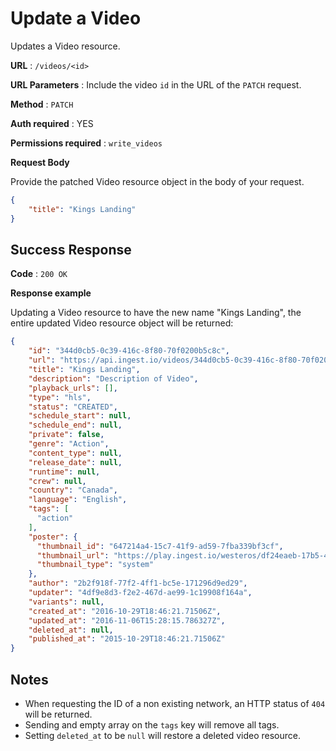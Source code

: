 # Update a Video

Updates a Video resource.

**URL** : `/videos/<id>`

**URL Parameters** : Include the video `id` in the URL of the `PATCH` request.

**Method** : `PATCH`

**Auth required** : YES

**Permissions required** : `write_videos`

**Request Body**

Provide the patched Video resource object in the body of your request.

```json
{
	"title": "Kings Landing"
}
```

## Success Response

**Code** : `200 OK`

**Response example**

Updating a Video resource to have the new name "Kings Landing", the entire updated Video resource object will be returned:

```json
{
	"id": "344d0cb5-0c39-416c-8f80-70f0200b5c8c",
	"url": "https://api.ingest.io/videos/344d0cb5-0c39-416c-8f80-70f0200b5c8c",
	"title": "Kings Landing",
	"description": "Description of Video",
	"playback_urls": [],
	"type": "hls",
	"status": "CREATED",
	"schedule_start": null,
	"schedule_end": null,
	"private": false,
	"genre": "Action",
	"content_type": null,
	"release_date": null,
	"runtime": null,
	"crew": null,
	"country": "Canada",
	"language": "English",
	"tags": [
	  "action"
	],
	"poster": {
	  "thumbnail_id": "647214a4-15c7-41f9-ad59-7fba339bf3cf",
	  "thumbnail_url": "https://play.ingest.io/westeros/df24eaeb-17b5-49d1-84af-2ac58f99a0e6/poster.jpg",
	  "thumbnail_type": "system"
	},
	"author": "2b2f918f-77f2-4ff1-bc5e-171296d9ed29",
	"updater": "4df9e8d3-f2e2-467d-ae99-1c19908f164a",
	"variants": null,
	"created_at": "2016-10-29T18:46:21.71506Z",
	"updated_at": "2016-11-06T15:28:15.786327Z",
	"deleted_at": null,
	"published_at": "2015-10-29T18:46:21.71506Z"
}
```

## Notes

* When requesting the ID of a non existing network, an HTTP status of `404` will be returned.
* Sending and empty array on the `tags` key will remove all tags.
* Setting `deleted_at` to be `null` will restore a deleted video resource.
